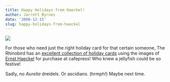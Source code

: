```yaml
---
title: Happy Holidays from Haeckel!
author: Jarrett Byrnes
date: '2008-12-15'
slug: happy-holidays-from-haeckel
---
```


![](http://www.imachordata.com/wp-content/uploads/2008/12/3107887468_6999c6831a-210x300.jpg)

For those who need just the right holiday card for that certain someone, The Rhinobird has an [excellent collection of holiday cards](http://www.cafepress.com/therhinobird/6297751) using the images of [Ernst Haeckel](http://en.wikipedia.org/wiki/Ernst_Haeckel) for purchase at cafepress!  Who knew a jellyfish could be so festive!

Sadly, no _Aurelia_ dreidels.  Or ascidians. (hrmph!) Maybe next time.
